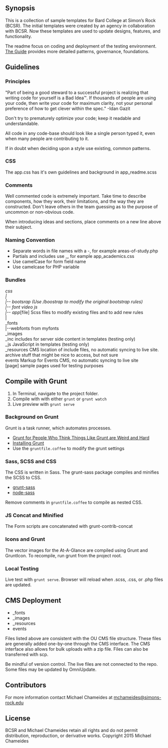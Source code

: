 ## Synopsis

This is a collection of sample templates for Bard College at Simon’s Rock (BCSR). The initial templates were created by an agency in collaboration with BCSR. Now these templates are used to update designs, features, and functionality.

The readme focus on coding and deployment of the testing environment. <a href="http://simons-rock.edu/guide">The Guide</a> provides more detailed patterns, governance, foundations. 

## Guidelines

### Principles

"Part of being a good steward to a successful project is realizing that writing code for yourself is a Bad Idea™. If thousands of people are using your code, then write your code for maximum clarity, not your personal preference of how to get clever within the spec."
-Idan Gazit

Don't try to prematurely optimize your code; keep it readable and understandable.

All code in any code-base should look like a single person typed it, even when many people are contributing to it.

If in doubt when deciding upon a style use existing, common patterns.	

### CSS
The app.css has it's own guidelines and background in app_readme.scss

### Comments

Well commented code is extremely important. Take time to describe components, how they work, their limitations, and the way they are constructed. Don't leave others in the team guessing as to the purpose of uncommon or non-obvious code.

When introducing ideas and sections, place comments on a new line above their subject.

### Naming Convention

* Separate words in file names with a -, for example areas-of-study.php
* Partials and includes use _, for eample app_academics.css
* Use camelCase for form field name
* Use camelcase for PHP variable

### Bundles

_css  
|<br>
|-- bootsrap (Use /boostrap to modify the original bootstrap rules)<br>
|-- font video js<br> 
|-- app_[file] Scss files to modify existing files and to add new rules<br>
|<br>
_fonts<br> 
|--webfonts from myfonts<br>
_images<br>
_inc includes for server side content in templates (testing only)<br>
_js JavaScript in templates (testing only)<br>
_resources CMS location of include files, no automatic syncing to live site.<br>
archive stuff that might be nice to access, but not sure<br>
events Markup for Events CMS, no automatic syncing to live site<br>
[page] sample pages used for testing purposes<br>

## Compile with Grunt

1. In Terminal, navigate to the project folder. 
2. Compile with with either `grunt` or `grunt watch`
3. Live preview with `grunt serve`

### Background on Grunt 

Grunt is a task runner, which automates processes. 

* <a href="https://24ways.org/2013/grunt-is-not-weird-and-hard/">Grunt for People Who Think Things Like Grunt are Weird and Hard</a>
* <a href="http://gruntjs.com/installing-grunt">Installing Grunt</a>
* Use the `gruntfile.coffee` to modify the grunt settings

### Sass, SCSS and CSS

The CSS is written in Sass. The grunt-sass package compiles and minifies the SCSS to CSS. 

* <a href="https://github.com/sindresorhus/grunt-sass">grunt-sass</a>
* <a href="https://github.com/sass/node-sass#options">node-sass</a>

Remove comments in `gruntfile.coffee` to compile as nested CSS. 

### JS Concat and Minified

The Form scripts are concatenated with grunt-contrib-concat

### Icons and Grunt

The vector images for the At-A-Glance are compiled using Grunt and GruntIcon. To recompile, run grunt from the project root.

### Local Testing

Live test with `grunt serve`. Browser will reload when .scss, .css, or .php files are updated. 


## CMS Deployment

* _fonts
* _images
* _resources
* events

Files listed above are consistent with the OU CMS file structure. These files are generally added one-by-one through the CMS interface. The CMS interface also allows for bulk uploads with a zip file. Files can also be transferred with scp.

Be mindful of version control. The live files are not connected to the repo. Some files may be updated by OmniUpdate.


## Contributors

For more information contact Michael Chameides at mchameides@simons-rock.edu


## License

BCSR and Michael Chameides retain all rights and do not permit distribution, reproduction, or derivative works. 
Copyright 2015 Michael Chameides